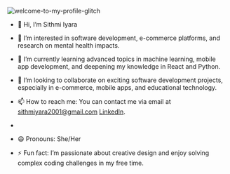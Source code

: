 
![welcome-to-my-profile-glitch](https://github.com/user-attachments/assets/0b41cda8-6700-48ff-b2c1-487aa43d16cf)

- 👋 Hi, I’m Sithmi Iyara
  
- 👀 I’m interested in software development, e-commerce platforms, and research on mental health impacts.
  
- 🌱 I’m currently learning advanced topics in machine learning, mobile app development, and deepening my knowledge in React and Python.
  
- 💞️ I’m looking to collaborate on exciting software development projects, especially in e-commerce, mobile apps, and educational technology.
  
- 📫 How to reach me: You can contact me via email at  [sithmiyara2001@gmail.com](mailto:sithmiyara2001@gmail.com)
                                                       [LinkedIn](https://www.linkedin.com/in/sithmi-iyara-0b5837265).
- 
- 😄 Pronouns: She/Her
  
- ⚡ Fun fact: I’m passionate about creative design and enjoy solving complex coding challenges in my free time.


<!---
Iyaraaaaa/Iyaraaaaa is a ✨ special ✨ repository because its `README.md` (this file) appears on your GitHub profile.
You can click the Preview link to take a look at your changes.
--->
